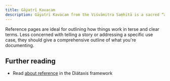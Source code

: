 ```yaml
---
title: Gāẏatrī Kavacam
description: Gāẏatrī Kavacam from the Viśvāmitra Saṃhitā is a sacred “armor‑mantra” dedicated to Goddess Gayatri, believed to offer protection and spiritual upliftment to those who recite it.
---
```


Reference pages are ideal for outlining how things work in terse and clear terms.
Less concerned with telling a story or addressing a specific use case, they should give a comprehensive outline of what you're documenting.

## Further reading

- Read [about reference](https://diataxis.fr/reference/) in the Diátaxis framework
